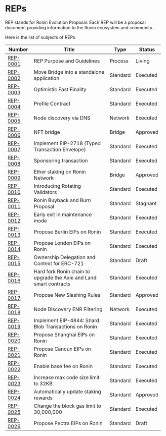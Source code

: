 # REPs

REP stands for Ronin Evolution Proposal. Each REP will be a proposal document providing information to the Ronin ecosystem and community.

Here is the list of subjects of REPs:

| Number                           | Title                                                               | Type     | Status   |
| -------------------------------- | ------------------------------------------------------------------- | -------- | -------- |
| [REP-0001](REP-0001/REP-0001.md) | REP Purpose and Guidelines                                          | Process  | Living   |
| [REP-0002](REP-0002/REP-0002.md) | Move Bridge into a standalone application                           | Standard | Executed |
| [REP-0003](REP-0003/REP-0003.md) | Optimistic Fast Finality                                            | Standard | Executed |
| [REP-0004](REP-0004/REP-0004.md) | Profile Contract                                                    | Standard | Executed |
| [REP-0005](REP-0005/REP-0005.md) | Node discovery via DNS                                              | Network  | Executed |
| [REP-0006](REP-0006/REP-0006.md) | NFT bridge                                                          | Bridge   | Approved |
| [REP-0007](REP-0007/REP-0007.md) | Implement EIP-2718 (Typed Transaction Envelope)                     | Standard | Executed |
| [REP-0008](REP-0008/REP-0008.md) | Sponsoring transaction                                              | Standard | Executed |
| [REP-0009](REP-0009/REP-0009.md) | Ether staking on Ronin Network                                      | Bridge   | Approved |
| [REP-0010](REP-0010/REP-0010.md) | Introducing Rotating Validators                                     | Standard | Executed |
| [REP-0011](REP-0011/REP-0011.md) | Ronin Buyback and Burn Proposal                                     | Standard | Stagnant |
| [REP-0012](REP-0012/REP-0012.md) | Early exit in maintenance mode                                      | Standard | Executed |
| [REP-0013](REP-0013/REP-0013.md) | Propose Berlin EIPs on Ronin                                        | Standard | Executed |
| [REP-0014](REP-0014/REP-0014.md) | Propose London EIPs on Ronin                                        | Standard | Executed |
| [REP-0015](REP-0015/REP-0015.md) | Ownership Delegation and Context for ERC-721                        | Standard | Draft    |
| [REP-0016](REP-0016/REP-0016.md) | Hard fork Ronin chain to upgrade the Axie and Land smart contracts  | Standard | Executed |
| [REP-0017](REP-0017/REP-0017.md) | Propose New Slashing Rules            			                     | Standard | Approved |
| [REP-0018](REP-0018/REP-0018.md) | Node Discovery ENR Filtering           		                     | Network  | Executed |
| [REP-0019](REP-0019/REP-0019.md) | Implement EIP-4844: Shard Blob Transactions on Ronin                | Standard | Executed |
| [REP-0020](REP-0020/REP-0020.md) | Propose Shanghai EIPs on Ronin            			                 | Standard | Executed |
| [REP-0021](REP-0021/REP-0021.md) | Propose Cancun EIPs on Ronin            			                 | Standard | Executed |
| [REP-0022](REP-0022/REP-0022.md) | Enable base fee on Ronin               			                 | Standard | Executed |
| [REP-0023](REP-0023/REP-0023.md) | Increase max code size limit to 32KB            	                 | Standard | Executed |
| [REP-0024](REP-0024/REP-0024.md) | Automatically update staking rewards                                | Standard | Approved |
| [REP-0025](REP-0025/REP-0025.md) | Change the block gas limit to 30,000,000                            | Standard | Executed |
| [REP-0026](REP-0026/REP-0026.md) | Propose Pectra EIPs on Ronin                                        | Standard | Draft    |
